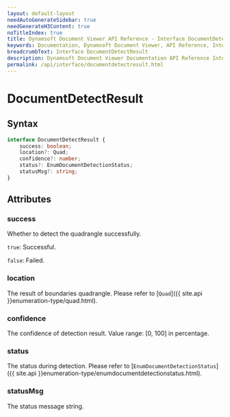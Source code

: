 ```yaml
---
layout: default-layout
needAutoGenerateSidebar: true
needGenerateH3Content: true
noTitleIndex: true
title: Dynamsoft Document Viewer API Reference - Interface DocumentDetectResult
keywords: Documentation, Dynamsoft Document Viewer, API Reference, Interface DocumentDetectResult
breadcrumbText: Interface DocumentDetectResult
description: Dynamsoft Document Viewer Documentation API Reference Interface DocumentDetectResult Page
permalink: /api/interface/documentdetectresult.html
---
```


# DocumentDetectResult

## Syntax

```typescript
interface DocumentDetectResult {
    success: boolean;
    location?: Quad;
    confidence?: number;
    status?: EnumDocumentDetectionStatus;
    statusMsg?: string;
}
```

## Attributes

### success

Whether to detect the quadrangle successfully.

`true`: Successful.

`false`: Failed.

### location

The result of boundaries quadrangle. Please refer to [`Quad`]({{ site.api }}enumeration-type/quad.html).

### confidence

The confidence of detection result. Value range: [0, 100] in percentage.

### status

The status during detection. Please refer to [`EnumDocumentDetectionStatus`]({{ site.api }}enumeration-type/enumdocumentdetectionstatus.html).

### statusMsg

The status message string.



